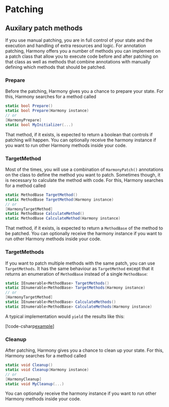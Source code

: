 # Patching

## Auxilary patch methods

If you use manual patching, you are in full control of your state and the execution and handling of extra resources and logic. For annotation patching, Harmony offers you a number of methods you can implement on a patch class that allow you to execute code before and after patching on that class as well as methods that combine annotations with manually defining which methods that should be patched.

### Prepare

Before the patching, Harmony gives you a chance to prepare your state. For this, Harmony searches for a method called

```csharp
static bool Prepare()
static bool Prepare(Harmony instance)
// or
[HarmonyPrepare]
static bool MyInitializer(...)
```

That method, if it exists, is expected to return a boolean that controls if patching will happen. You can optionally receive the harmony instance if you want to run other Harmony methods inside your code.

### TargetMethod

Most of the times, you will use a combination of `HarmonyPatch()` annotations on the class to define the method you want to patch. Sometimes though, it is necessary to calculate the method with code. For this, Harmony searches for a method called

```csharp
static MethodBase TargetMethod()
static MethodBase TargetMethod(Harmony instance)
// or
[HarmonyTargetMethod]
static MethodBase CalculateMethod()
static MethodBase CalculateMethod(Harmony instance)
```

That method, if it exists, is expected to return a `MethodBase` of the method to be patched. You can optionally receive the harmony instance if you want to run other Harmony methods inside your code.

### TargetMethods

If you want to patch multiple methods with the same patch, you can use `TargetMethods`. It has the same behaviour as `TargetMethod` except that it returns an enumeration of `MethodBase` instead of a single `MethodBase`:

```csharp
static IEnumerable<MethodBase> TargetMethods()
static IEnumerable<MethodBase> TargetMethods(Harmony instance)
// or
[HarmonyTargetMethod]
static IEnumerable<MethodBase> CalculateMethods()
static IEnumerable<MethodBase> CalculateMethods(Harmony instance)
```

A typical implementation would `yield` the results like this:

[!code-csharp[example](../examples/patching-auxilary.cs?name=yield)]

### Cleanup

After patching, Harmony gives you a chance to clean up your state. For this, Harmony searches for a method called

```csharp
static void Cleanup()
static void Cleanup(Harmony instance)
// or
[HarmonyCleanup]
static void MyCleanup(...)
```

You can optionally receive the harmony instance if you want to run other Harmony methods inside your code.
